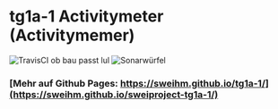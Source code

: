 # tg1a-1 Activitymeter (Activitymemer)

![TravisCI ob bau passt lul](https://travis-ci.org/sweIhm/sweiproject-tg1a-1.svg?branch=master)
![Sonarwürfel](https://sonarcloud.io/api/badges/gate?key=edu.hm.se.tg1a1:activitymemer:sprint-3)

### [Mehr auf Github Pages: https://sweihm.github.io/tg1a-1/](https://sweihm.github.io/sweiproject-tg1a-1/)
